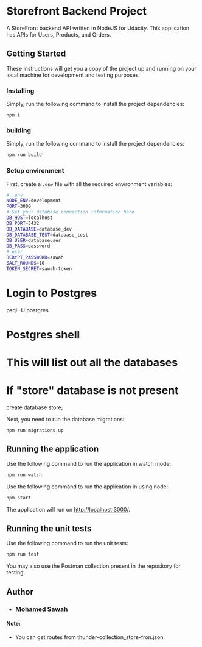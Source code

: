 # Storefront Backend Project


A StoreFront backend API written in NodeJS for Udacity. This application has APIs for Users, Products, and Orders.

## Getting Started

These instructions will get you a copy of the project up and running on your local machine for development and testing
purposes.


### Installing

Simply, run the following command to install the project dependencies:

```
npm i
```


### building

Simply, run the following command to install the project dependencies:

```bash
npm run build
```


### Setup environment

First, create a `.env` file with all the required environment variables:

```bash
# .env
NODE_ENV=development
PORT=3000
# Set your database connection information here
DB_HOST=localhost
DB_PORT=5432
DB_DATABASE=database_dev
DB_DATABASE_TEST=database_test
DB_USER=databaseuser
DB_PASS=password
# user
BCRYPT_PASSWORD=sawah
SALT_ROUNDS=10
TOKEN_SECRET=sawah-token
```



# Login to Postgres
psql -U postgres

# Postgres shell
# This will list out all the databases


# If "store" database is not present
create database store; 


Next, you need to run the database migrations:

```
npm run migrations up
```

## Running the application

Use the following command to run the application in watch mode:

```bash
npm run watch
```

Use the following command to run the application in using node:

```bash
npm start
```

The application will run on <http://localhost:3000/>.

## Running the unit tests

Use the following command to run the unit tests:

```bash
npm run test
```

You may also use the Postman collection present in the repository for testing.


## Author

- ### Mohamed Sawah ###



#### Note:
- You can get routes from thunder-collection_store-fron.json 